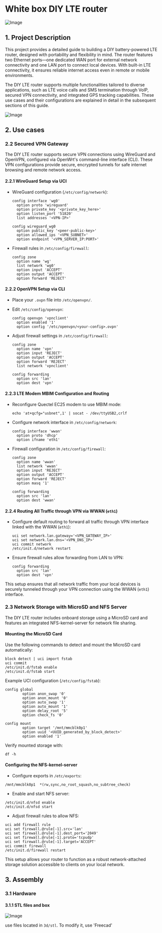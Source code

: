 # White box DIY LTE router

![Image](https://raw.githubusercontent.com/intx82/lte-router/master/img/dev.jpg)

## 1. Project Description

This project provides a detailed guide to building a DIY battery-powered LTE router, designed with portability and flexibility in mind. The router features two Ethernet ports—one dedicated WAN port for external network connectivity and one LAN port to connect local devices. With built-in LTE connectivity, it ensures reliable internet access even in remote or mobile environments.

The DIY LTE router supports multiple functionalities tailored to diverse applications, such as LTE voice calls and SMS termination through VoIP, secured VPN connectivity, and integrated GPS tracking capabilities. These use cases and their configurations are explained in detail in the subsequent sections of this guide.

![Image](https://raw.githubusercontent.com/intx82/lte-router/master/img/inside.jpg)

## 2. Use cases
### 2.2 Secured VPN Gateway

The DIY LTE router supports secure VPN connections using WireGuard and OpenVPN, configured via OpenWrt's command-line interface (CLI). These VPN configurations provide secure, encrypted tunnels for safe internet browsing and remote network access.

#### 2.2.1 WireGuard Setup via UCI

- WireGuard configuration (`/etc/config/network`):
    
    ```
    config interface 'wg0'
      option proto 'wireguard'
      option private_key '<private_key_here>'
      option listen_port '51820'
      list addresses '<VPN-IP>'
    
    config wireguard_wg0
      option public_key '<peer-public-key>'
      option allowed_ips '<VPN_SUBNET>'
      option endpoint '<VPN_SERVER_IP:PORT>'
    ```
    
- Firewall rules in `/etc/config/firewall`:
    
    ```
    config zone
      option name 'wg'
      list network 'wg0'
      option input 'ACCEPT'
      option output 'ACCEPT'
      option forward 'REJECT'
    ```
    

#### 2.2.2 OpenVPN Setup via CLI

- Place your `.ovpn` file into `/etc/openvpn/`.
    
- Edit `/etc/config/openvpn`:
    
    ```
    config openvpn 'vpnclient'
      option enabled '1'
      option config '/etc/openvpn/<your-config>.ovpn'
    ```
    
- Adjust firewall settings in `/etc/config/firewall`:
    
    ```
    config zone
      option name 'vpn'
      option input 'REJECT'
      option output 'ACCEPT'
      option forward 'REJECT'
      list network 'vpnclient'
    
    config forwarding
      option src 'lan'
      option dest 'vpn'
    ```
    

#### 2.2.3 LTE Modem MBIM Configuration and Routing

- Reconfigure Quectel EC25 modem to use MBIM mode:
    
    ```
    echo 'at+qcfg="usbnet",1' | socat - /dev/ttyUSB2,crlf
    ```
    
- Configure network interface in `/etc/config/network`:
    ```
    config interface 'wwan'
      option proto 'dhcp'
      option ifname 'eth1'
    ```
- Firewall configuration in `/etc/config/firewall`:
    ```
    config zone
      option name 'wwan'
      list network 'wwan'
      option input 'REJECT'
      option output 'ACCEPT'
      option forward 'REJECT'
      option masq '1'
    
    config forwarding
      option src 'lan'
      option dest 'wwan'
    ```

#### 2.2.4 Routing All Traffic through VPN via WWAN (`eth1`)

- Configure default routing to forward all traffic through VPN interface linked with the WWAN (`eth1`):
    ```
    uci set network.lan.gateway='<VPN_GATEWAY_IP>'
    uci set network.lan.dns='<VPN_DNS_IP>'
    uci commit network
    /etc/init.d/network restart
    ```
- Ensure firewall rules allow forwarding from LAN to VPN:
    ```
    config forwarding
      option src 'lan'
      option dest 'vpn'
    ```
This setup ensures that all network traffic from your local devices is securely tunneled through your VPN connection using the WWAN (`eth1`) interface.

### 2.3 Network Storage with MicroSD and NFS Server

The DIY LTE router includes onboard storage using a MicroSD card and features an integrated NFS-kernel-server for network file sharing.

#### Mounting the MicroSD Card

Use the following commands to detect and mount the MicroSD card automatically:

```
block detect | uci import fstab
uci commit
/etc/init.d/fstab enable
/etc/init.d/fstab start
```

Example UCI configuration (`/etc/config/fstab`):

```
config global
        option anon_swap '0'
        option anon_mount '0'
        option auto_swap '1'
        option auto_mount '1'
        option delay_root '5'
        option check_fs '0'

config mount
        option target '/mnt/mmcblk0p1'
        option uuid '<UUID_generated_by_block_detect>'
        option enabled '1'
```

Verify mounted storage with:

```
df -h
```

#### Configuring the NFS-kernel-server

- Configure exports in `/etc/exports`:
    

```
/mnt/mmcblk0p1  *(rw,sync,no_root_squash,no_subtree_check)
```

- Enable and start NFS server:
    

```
/etc/init.d/nfsd enable
/etc/init.d/nfsd start
```

- Adjust firewall rules to allow NFS:
    

```
uci add firewall rule
uci set firewall.@rule[-1].src='lan'
uci set firewall.@rule[-1].dest_port='2049'
uci set firewall.@rule[-1].proto='tcpudp'
uci set firewall.@rule[-1].target='ACCEPT'
uci commit firewall
/etc/init.d/firewall restart
```

This setup allows your router to function as a robust network-attached storage solution accessible to clients on your local network.

## 3. Assembly

### 3.1 Hardware

#### 3.1.1 STL files and box

![Image](https://raw.githubusercontent.com/intx82/lte-router/master/img/case.png)

use files located in `3d/stl`. To modify it, use 'Freecad'

